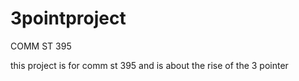 # 3pointproject
COMM ST 395

this project is for comm st 395 and is about the rise of the 3 pointer
